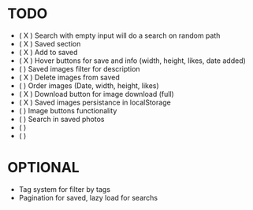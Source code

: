# TODO

- ( X ) Search with empty input will do a search on random path
- ( X ) Saved section
- ( X ) Add to saved
- ( X ) Hover buttons for save and info (width, height, likes, date added)
- (   ) Saved images filter for description
- ( X ) Delete images from saved
- (   ) Order images (Date, width, height, likes)
- ( X ) Download button for image download (full)
- ( X ) Saved images persistance in localStorage
- (   ) Image buttons functionality
- (   ) Search in saved photos
- (   ) 
- (   ) 

# OPTIONAL

- Tag system for filter by tags
- Pagination for saved, lazy load for searchs